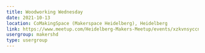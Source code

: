 ```yaml
---
title: Woodworking Wednesday
date: 2021-10-13
location: CoMakingSpace (Makerspace Heidelberg), Heidelberg
link: https://www.meetup.com/Heidelberg-Makers-Meetup/events/xzkvnsyccnbrb/
usergroup: makershd
type: usergroup
---
```


